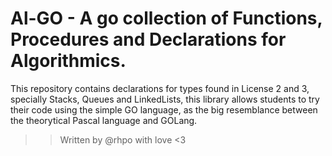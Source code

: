 # Al-GO - A go collection of Functions, Procedures and Declarations for Algorithmics.

This repository contains declarations for types found in License 2 and 3,
specially Stacks, Queues and LinkedLists, this library allows students to
try their code using the simple GO language, as the big resemblance between
the theorytical Pascal language and GOLang.

>> Written by @rhpo with love <3
